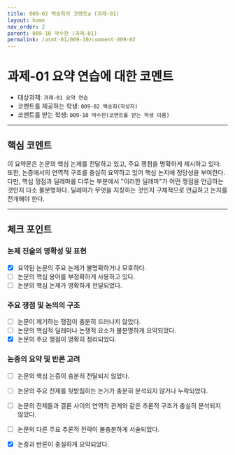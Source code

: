 ```yaml
---
title: 009-02 백승희의 코멘트a (과제-01)
layout: home
nav_order: 2
parent: 009-10 박수한 (과제-01)
permalink: /asmt-01/009-10/comment-009-02
---
```


# 과제-01 요약 연습에 대한 코멘트

- 대상과제: `과제-01 요약 연습`
- 코멘트를 제공하는 학생: `009-02 백승희(작성자)` 
- 코멘트를 받는 학생: `009-10 박수한(코멘트를 받는 학생 이름)` 

---

## 핵심 코멘트

이 요약문은 논문의 핵심 논제를  전달하고 있고, 주요 쟁점을 명확하게 제시하고 있다. 또한, 논증에서의 연역적 구조를 충실히 요약하고 있어 핵심 논지에 정당성을 부여한다. 
다만, 핵심 쟁점과 딜레마를 다루는 부분에서 "이러한 딜레마"가 어떤 쟁점을 언급하는 것인지 다소 불분명하다. 딜레마가 무엇을 지칭하는 것인지 구체적으로 언급하고 논지를 전개해야 한다. 

---

## 체크 포인트

### 논제 진술의 명확성 및 표현  
- [x] 요약된 논문의 주요 논제가 불명확하거나 모호하다.  
- [ ] 논문의 핵심 용어를 부정확하게 사용하고 있다.  
- [ ] 논문의 핵심 논제가 명확하게 전달되었다.  

### 주요 쟁점 및 논의의 구조  
- [ ] 논문이 제기하는 쟁점이 충분히 드러나지 않았다.  
- [ ] 논문의 핵심적 딜레마나 논쟁적 요소가 불분명하게 요약되었다.  
- [x] 논문의 주요 쟁점이 명확히 정리되었다.  

### 논증의 요약 및 반론 고려  
- [ ] 논문의 핵심 논증이 충분히 전달되지 않았다.  
- [ ] 논문의 주요 전제를 뒷받침하는 논거가 충분히 분석되지 않거나 누락되었다.  
- [ ] 논문의 전제들과 결론 사이의 연역적 관계와 같은 추론적 구조가 충실히 분석되지 않았다.  
- [ ] 논문의 다른 주요 추론적 전략이 불충분하게 서술되었다.
- [x] 논증과 반론이 충실하게 요약되었다. 


